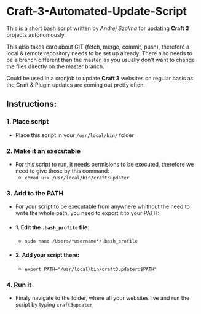 # Craft-3-Automated-Update-Script
This is a short bash script written by *Andrej Szalma* for updating **Craft 3** projects autonomously.

This also takes care about GIT (fetch, merge, commit, push), therefore a local & remote repository needs to be set up already. There also needs to be a branch different than the master, as you usually don't want to change the files directly on the master branch.

Could be used in a cronjob to update **Craft 3** websites on regular basis as the Craft & Plugin updates are coming out pretty often.

## Instructions:

### 1. Place script
  * Place this script in your `/usr/local/bin/` folder

### 2. Make it an executable
  * For this script to run, it needs permisions to be executed, therefore we need to give those by this command:
    * `chmod u+x /usr/local/bin/craft3updater`

### 3. Add to the PATH
  * For your script to be executable from anywhere whithout the need to write the whole path, you need to export it to your PATH:
  * #### 1. Edit the `.bash_profile` file: 
    * `sudo nano /Users/*username*/.bash_profile`
  * #### 2. Add your script there:
    * `export PATH="/usr/local/bin/craft3updater:$PATH"`

### 4. Run it
  * Finaly navigate to the folder, where all your websites live and run the script by typing `craft3updater`
